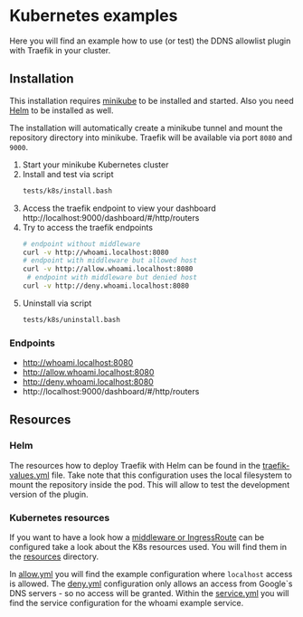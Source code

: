 # Kubernetes examples

Here you will find an example how to use (or test) the DDNS allowlist plugin with Traefik in your cluster.

## Installation

This installation requires [minikube](https://minikube.sigs.k8s.io/) to be installed and started.
Also you need [Helm](https://helm.sh) to be installed as well.

The installation will automatically create a minikube tunnel and mount the repository directory into minikube.
Traefik will be available via port `8080` and `9000`.

1. Start your minikube Kubernetes cluster<br/>
1. Install and test via script<br/>
   ```bash
   tests/k8s/install.bash
   ```
1. Access the traefik endpoint to view your dashboard<br/>
   http://localhost:9000/dashboard/#/http/routers
1. Try to access the traefik endpoints
   ```bash
   # endpoint without middleware
   curl -v http://whoami.localhost:8080
   # endpoint with middleware but allowed host
   curl -v http://allow.whoami.localhost:8080
    # endpoint with middleware but denied host
   curl -v http://deny.whoami.localhost:8080
   ```
1. Uninstall via script
   ```bash
   tests/k8s/uninstall.bash
   ```

### Endpoints

- http://whoami.localhost:8080
- http://allow.whoami.localhost:8080
- http://deny.whoami.localhost:8080
- http://localhost:9000/dashboard/#/http/routers

## Resources

### Helm

The resources how to deploy Traefik with Helm can be found in the [traefik-values.yml](./traefik-values.yml) file.
Take note that this configuration uses the local filesystem to mount the repository inside the pod.
This will allow to test the development version of the plugin.

### Kubernetes resources

If you want to have a look how a [middleware or IngressRoute](./resources/allow.yml) can be configured take a look about the K8s resources used.
You will find them in the [resources](./resources) directory.

In [allow.yml](./resources/allow.yml) you will find the example configuration where `localhost` access is allowed.
The [deny.yml](./resources/deny.yml) configuration only allows an access from Google`s DNS servers - so no access will be granted.
Within the [service.yml](./resources/service.yml) you will find the service configuration for the whoami example service.

